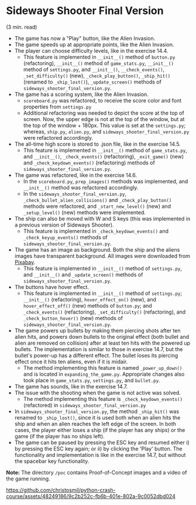 # Sideways Shooter Final Version

(3 min. read)

- The game has now a "Play" button, like the Alien Invasion.
- The game speeds up at appropriate points, like the Alien Invasion.
- The player can choose difficulty levels, like in the exercise 14.4.
	- This feature is implemented in `__init__()` method of `button.py` (refactoring), `__init__()` method of `game_stats.py`, `__init__()` method of `settings.py`, and `__init__()`, `__check_events()`, `_set_difficulty()` (new), `_check_play_button()`, `_ship_hit()` (renamed to `_ship_lost()`), `_update_screen()` methods of `sideways_shooter_final_version.py`.
- The game has a scoring system, like the Alien Invasion.
	- `scoreboard.py` was refactored, to receive the score color and font properties from `settings.py`
	- Additional refactoring was needed to depict the score at the top of screen. Now, the upper edge is not at the top of the window, but at the top of the window + 180px. This value is set at the `settings.py`; whereas, `ship.py`, `alien.py`, and `sideways_shooter_final_version.py` were refactored accordingly.
- The all-time high score is stored to .json file, like in the exercise 14.5.
	- This feature is implemented in `__init__()` method of `game_stats.py`, and `__init__()`, `_check_events()` (refactoring), `_exit_game()` (new) and `_check_keydown_events()` (refactoring) methods of `sideways_shooter_final_version.py`.
- The game was refactored, like in the exercise 14.6.
	- In the `scoreboard.py`, `prep_images()` methods was implemented, and `__init__()` method was refactored accordingly.
	- In the `sideways_shooter_final_version.py`, `_check_bullet_alien_collisions()` and `_check_play_button()` methods were refactored, and `_start_new_level()` (new) and `_setup_level()` (new) methods were implemented.
- The ship can also be moved with W and S keys (this was implemented in a previous version of Sideways Shooter).
	- This feature is implemented in `_check_keydown_events()` and `_check_keyup_events()` methods of `sideways_shooter_final_version.py`.
- The game has an image as background. Both the ship and the aliens images have transparent background. All images were downloaded from [Pixabay](https://pixabay.com/).
	- This feature is implemented in `__init__()` method of `settings.py`, and `__init__()` and `_update_screen()` methods of `sideways_shooter_final_version.py`.
- The buttons have hover effect.
	- This feature is implemented in `__init__()` method of `settings.py`; `__init__()` (refactoring), `hover_effect_on()` (new), and `hover_effect_off()` (new) methods of `button.py`; and `_check_events()` (refactoring), `_set_difficulty()` (refactoring), and `_check_button_hover()` (new) methods of `sideways_shooter_final_version.py`.
- The game powers up bullets by making them piercing shots after ten alien hits, and powers down bullets to the original effect (both bullet and alien are removed on collision) after at least ten hits with the powered up bullets. The implementation is similar to those in exercise 14.7, but the bullet's power-up has a different effect. The bullet loses its piercing effect once it hits ten aliens, even if it is midair.
	- The method implementing this feature is named `_power_up_down()` and is located in `expanding_the_game.py`. Appropriate changes also took place in `game_stats.py`, `settings.py`, and `bullet.py`.
- The game has sounds, like in the exercise 14.7.
- The issue with the shooting when the game is not active was solved.
	- The method implementing this feature is `_check_keydown_events()` (refactored) in `sideways_shooter_final_version.py`
- In `sideways_shooter_final_version.py`, the method `_ship_hit()` was renamed to `_ship_lost()`, since it is used both when an alien hits the ship and when an alien reaches the left edge of the screen. In both cases, the player either loses a ship (if the player has any ships) or the game (if the player has no ships left).
- The game can be paused by pressing the ESC key and resumed either i) by pressing the ESC key again; or ii) by clicking the 'Play' button. The functionality and implementation is like in the exercise 14.7, but without the spacebar key functionality.

**Note:** The directory `/poc` contains Proof-of-Concept images and a video of the game running.

https://github.com/christosmil/python-crash-course/assets/48249186/9c2b252c-fb6b-401e-802a-9c0052dbd024
